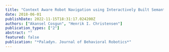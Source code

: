 ```yaml
---
title: "Context Aware Robot Navigation using Interactively Built Semantic Maps"
date: 2018-06-01
publishDate: 2022-11-15T18:31:17.024200Z
authors: ["Akansel Cosgun", "Henrik I. Christensen"]
publication_types: ["2"]
abstract: ""
featured: false
publication: "*Paladyn. Journal of Behavioral Robotics*"
---
```


